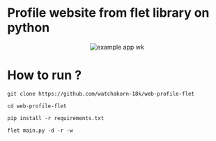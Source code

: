 # Profile website from flet library on python

<p align="center"><img src="https://media.discordapp.net/attachments/585069498986397707/1030060854202355742/rtset.gif" alt="example app wk" /></p>

# How to run ?
```
git clone https://github.com/watchakorn-18k/web-profile-flet

cd web-profile-flet

pip install -r requirements.txt

flet main.py -d -r -w
```
